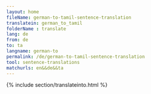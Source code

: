 ```yaml
---
layout: home
fileName: german-to-tamil-sentence-translation
translatein: german_to_tamil
folderName : translate
lang: de
from: de
to: ta
langname: german-to
permalink: /de/german-to-tamil-sentence-translation
tool: sentence-translations
matchurls: en&&de&&ta
---
```

{% include section/translateinto.html %}
